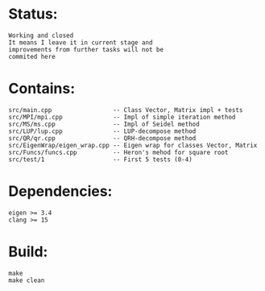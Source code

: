 Status:
=======
    Working and closed
    It means I leave it in current stage and
    improvements from further tasks will not be
    commited here

Contains:
===========
    src/main.cpp                 -- Class Vector, Matrix impl + tests
    src/MPI/mpi.cpp              -- Impl of simple iteration method
    src/MS/ms.cpp                -- Impl of Seidel method
    src/LUP/lup.cpp              -- LUP-decompose method
    src/QR/qr.cpp                -- QRH-decompose method
    src/EigenWrap/eigen_wrap.cpp -- Eigen wrap for classes Vector, Matrix
    src/Funcs/funcs.cpp          -- Heron's mehod for square root
    src/test/1                   -- First 5 tests (0-4)

Dependencies:
============
    eigen >= 3.4
    clang >= 15

Build:
=======
    make
    make clean
